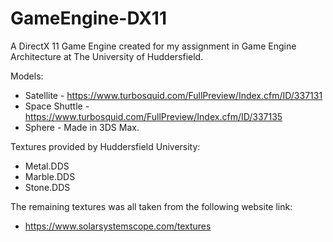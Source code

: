 # GameEngine-DX11

A DirectX 11 Game Engine created for my assignment in Game Engine Architecture
at The University of Huddersfield.

Models:

 - Satellite       - https://www.turbosquid.com/FullPreview/Index.cfm/ID/337131
 - Space Shuttle   - https://www.turbosquid.com/FullPreview/Index.cfm/ID/337135
 - Sphere          - Made in 3DS Max.


Textures provided by Huddersfield University:

 - Metal.DDS
 - Marble.DDS
 - Stone.DDS
 
The remaining textures was all taken from the following website link:

 - https://www.solarsystemscope.com/textures
